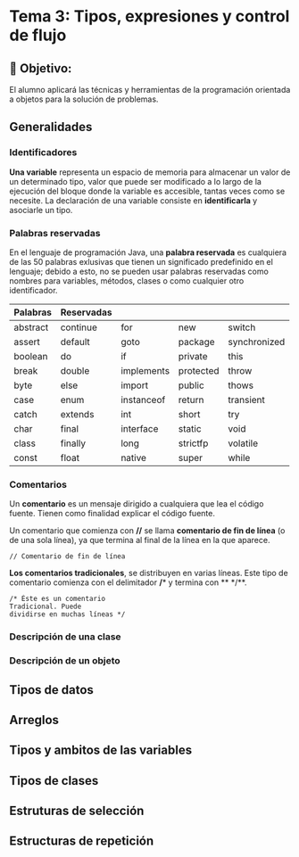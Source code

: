# Tema 3: Tipos, expresiones y control de flujo

## :dart: Objetivo:
El alumno aplicará las técnicas y herramientas de la programación orientada a objetos para la solución de problemas.

## Generalidades

### Identificadores
**Una variable** representa un espacio de memoria para almacenar un valor de un determinado tipo, valor que puede ser modificado a lo largo de la ejecución del bloque donde la variable es accesible, tantas veces como se necesite. La declaración de una variable consiste en **identificarla** y asociarle un tipo.

### Palabras reservadas

En el lenguaje de programación Java, una **palabra reservada** es cualquiera de las 50 palabras exlusivas que tienen un significado predefinido en el lenguaje; debido a esto, no se pueden usar palabras reservadas como nombres para variables, métodos, clases o como cualquier otro identificador.

| Palabras  | Reservadas| 	         | 	         |              |
|-----------|-----------|------------|-----------|--------------|
| abstract	| continue	| for	     | new	     | switch       |
| assert	| default	| goto	     | package	 | synchronized |
| boolean	| do	    | if	     | private	 | this         |
| break	    | double	| implements | protected | throw        |
| byte	    | else	    | import	 | public	 | thows        |
| case	    | enum	    | instanceof | return	 | transient    |
| catch	    | extends	| int	     | short	 | try          |
| char	    | final	    | interface	 | static	 | void         |
| class	    | finally	| long	     | strictfp	 | volatile     |
| const	    | float	    | native	 | super	 | while        | 

### Comentarios

Un **comentario** es un mensaje dirigido a cualquiera que lea el código fuente. Tienen como finalidad explicar el código fuente.

Un comentario que comienza con **//** se llama **comentario de fin de línea** (o de una sola línea), ya que termina al final de la línea en la que aparece. 

    // Comentario de fin de línea

**Los comentarios tradicionales**, se distribuyen en varias líneas. Este tipo de comentario comienza con el delimitador **/*** y termina con ** */**. 

    /* Éste es un comentario
    Tradicional. Puede
    dividirse en muchas líneas */

### Descripción de una clase

### Descripción de un objeto

 
## Tipos de datos

## Arreglos

## Tipos y ambitos de las variables

## Tipos de clases

## Estruturas de selección

## Estructuras de repetición
